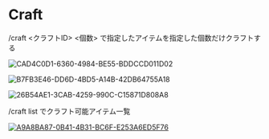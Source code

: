 # Craft

/craft <クラフトID> <個数> で指定したアイテムを指定した個数だけクラフトする

![CAD4C0D1-6360-4984-BE55-BDDCCD011D02](https://user-images.githubusercontent.com/43005911/54208453-4f678d80-451f-11e9-9b60-cabff655c2cc.png)

![B7FB3E46-DD6D-4BD5-A14B-42DB64755A18](https://user-images.githubusercontent.com/43005911/54208745-d61c6a80-451f-11e9-8599-281c940ff3ca.jpeg)

![26B54AE1-3CAB-4259-990C-C15871D808A8](https://user-images.githubusercontent.com/43005911/54208456-50002400-451f-11e9-8ea6-d4e7334f0e90.png)

/craft list でクラフト可能アイテム一覧

[
![A9A8BA87-0B41-4B31-BC6F-E253A6ED5F76](https://user-images.githubusercontent.com/43005911/54207976-7b364380-451e-11e9-84a0-96450821498f.png)
](url)

